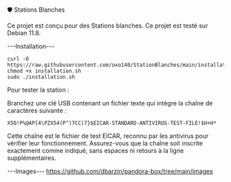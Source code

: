 🛡️ Stations Blanches

Ce projet est conçu pour des Stations blanches.
Ce projet est testé sur Debian 11.8.

---Installation---
```
curl -O https://raw.githubusercontent.com/oxo140/StationBlanches/main/installation.sh
chmod +x installation.sh
sudo ./installation.sh
```

Pour tester la station :

Branchez une clé USB contenant un fichier texte qui intègre la chaîne de caractères suivante :
```
X5O!P%@AP[4\PZX54(P^)7CC)7}$EICAR-STANDARD-ANTIVIRUS-TEST-FILE!$H+H*
```
Cette chaîne est le fichier de test EICAR, reconnu par les antivirus pour vérifier leur fonctionnement.
Assurez-vous que la chaîne soit inscrite exactement comme indiqué, sans espaces ni retours à la ligne supplémentaires.

---Images---
https://github.com/dbarzin/pandora-box/tree/main/images
